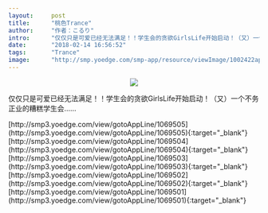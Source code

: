 ```yaml
---
layout:     post
title:      "桃色Trance"
author:     "作者：こるり"
intro:      "仅仅只是可爱已经无法满足！！学生会的贪欲GirlsLife开始启动！（又）一个不务正业的糟糕学生会……"
date:       "2018-02-14 16:56:52"
tags:       "Trance"
image:      "http://smp.yoedge.com/smp-app/resource/viewImage/1002422appline.png"
---
```

<div style="text-align: center">
<p><img src="http://smp.yoedge.com/smp-app/resource/viewImage/1002422appline.png"/></p>
</div>
<p class="post-meta">
<span>仅仅只是可爱已经无法满足！！学生会的贪欲GirlsLife开始启动！（又）一个不务正业的糟糕学生会……</span>
</p>
[http://smp3.yoedge.com/view/gotoAppLine/1069505](http://smp3.yoedge.com/view/gotoAppLine/1069505){:target="_blank"}
[http://smp3.yoedge.com/view/gotoAppLine/1069504](http://smp3.yoedge.com/view/gotoAppLine/1069504){:target="_blank"}
[http://smp3.yoedge.com/view/gotoAppLine/1069503](http://smp3.yoedge.com/view/gotoAppLine/1069503){:target="_blank"}
[http://smp3.yoedge.com/view/gotoAppLine/1069502](http://smp3.yoedge.com/view/gotoAppLine/1069502){:target="_blank"}
[http://smp3.yoedge.com/view/gotoAppLine/1069501](http://smp3.yoedge.com/view/gotoAppLine/1069501){:target="_blank"}


